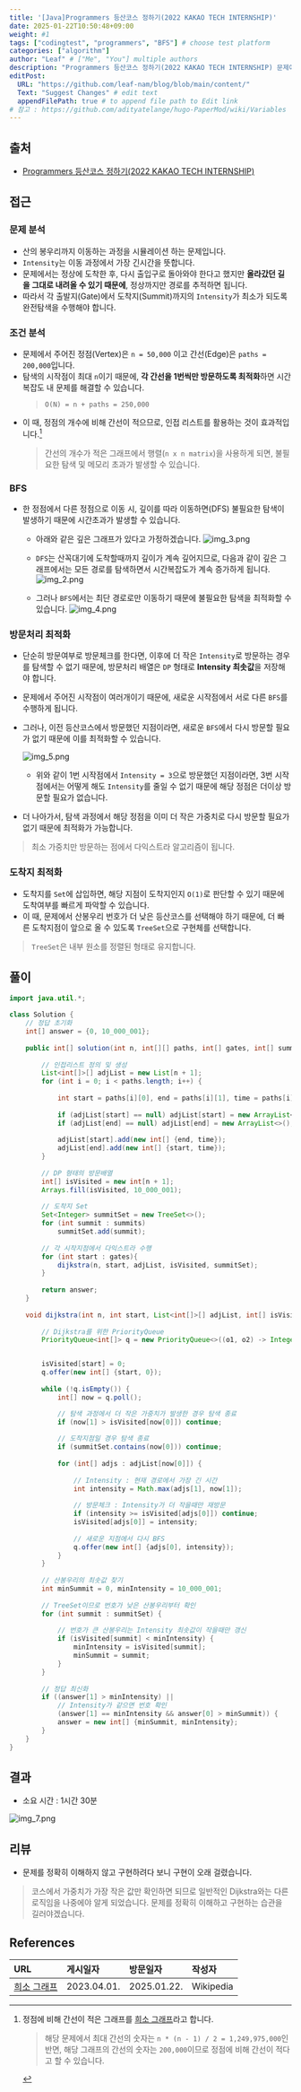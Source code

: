 ```yaml
---
title: '[Java]Programmers 등산코스 정하기(2022 KAKAO TECH INTERNSHIP)'
date: 2025-01-22T10:50:48+09:00
weight: #1
tags: ["codingtest", "programmers", "BFS"] # choose test platform
categories: ["algorithm"]
author: "Leaf" # ["Me", "You"] multiple authors
description: "Programmers 등산코스 정하기(2022 KAKAO TECH INTERNSHIP) 문제에 대한 해설입니다."
editPost:
  URL: "https://github.com/leaf-nam/blog/blob/main/content/"
  Text: "Suggest Changes" # edit text
  appendFilePath: true # to append file path to Edit link
# 참고 : https://github.com/adityatelange/hugo-PaperMod/wiki/Variables
---
```


## 출처

- [Programmers 등산코스 정하기(2022 KAKAO TECH INTERNSHIP)](https://school.programmers.co.kr/learn/courses/30/lessons/118669)

## 접근

### 문제 분석

- 산의 봉우리까지 이동하는 과정을 시뮬레이션 하는 문제입니다.
- `Intensity`는 이동 과정에서 가장 긴시간을 뜻합니다.
- 문제에서는 정상에 도착한 후, 다시 출입구로 돌아와야 한다고 했지만 **올라갔던 길을 그대로 내려올 수 있기 때문에**, 정상까지만 경로를 추적하면 됩니다.
- 따라서 각 출발지(Gate)에서 도착지(Summit)까지의 `Intensity`가 최소가 되도록 완전탐색을 수행해야 합니다.

### 조건 분석

- 문제에서 주어진 정점(Vertex)은 `n = 50,000` 이고 간선(Edge)은 `paths = 200,000`입니다.
- 탐색의 시작점이 최대 `n`이기 때문에, **각 간선을 1번씩만 방문하도록 최적화**하면 시간복잡도 내 문제를 해결할 수 있습니다. 
  > `O(N) = n + paths = 250,000`
- 이 때, 정점의 개수에 비해 간선이 적으므로, 인접 리스트를 활용하는 것이 효과적입니다.[^1]
  > 간선의 개수가 적은 그래프에서 행렬(`n x n matrix`)을 사용하게 되면, 불필요한 탐색 및 메모리 초과가 발생할 수 있습니다. 

### BFS 

- 한 정점에서 다른 정점으로 이동 시, 깊이를 따라 이동하면(DFS) 불필요한 탐색이 발생하기 때문에 시간초과가 발생할 수 있습니다.

  - 아래와 같은 깊은 그래프가 있다고 가정하겠습니다.
  ![img_3.png](img_3.png)

  - `DFS`는 산꼭대기에 도착할때까지 깊이가 계속 깊어지므로, 다음과 같이 깊은 그래프에서는 모든 경로를 탐색하면서 시간복잡도가 계속 증가하게 됩니다.
  ![img_2.png](img_2.png)

  - 그러나 `BFS`에서는 최단 경로로만 이동하기 때문에 불필요한 탐색을 최적화할 수 있습니다.
  ![img_4.png](img_4.png)
  
### 방문처리 최적화
- 단순히 방문여부로 방문체크를 한다면, 이후에 더 작은 `Intensity`로 방문하는 경우를 탐색할 수 없기 때문에, 방문처리 배열은 `DP` 형태로 **Intensity 최솟값**을 저장해야 합니다.
- 문제에서 주어진 시작점이 여러개이기 때문에, 새로운 시작점에서 서로 다른 `BFS`를 수행하게 됩니다. 
- 그러나, 이전 등산코스에서 방문했던 지점이라면, 새로운 `BFS`에서 다시 방문할 필요가 없기 때문에 이를 최적화할 수 있습니다.

  ![img_5.png](img_5.png)
  - 위와 같이 1번 시작점에서 `Intensity = 3`으로 방문했던 지점이라면, 3번 시작점에서는 어떻게 해도 `Intensity`를 줄일 수 없기 때문에 해당 정점은 더이상 방문할 필요가 없습니다. 
- 더 나아가서, 탐색 과정에서 해당 정점을 이미 더 작은 가중치로 다시 방문할 필요가 없기 때문에 최적화가 가능합니다.
> 최소 가중치만 방문하는 점에서 다익스트라 알고리즘이 됩니다.

### 도착지 최적화
- 도착지를 `Set`에 삽입하면, 해당 지점이 도착지인지 `O(1)`로 판단할 수 있기 때문에 도착여부를 빠르게 파악할 수 있습니다.
- 이 때, 문제에서 산봉우리 번호가 더 낮은 등산코스를 선택해야 하기 때문에, 더 빠른 도착지점이 앞으로 올 수 있도록 `TreeSet`으로 구현체를 선택합니다.
> `TreeSet`은 내부 원소를 정렬된 형태로 유지합니다.

## 풀이
```java
import java.util.*;

class Solution {
    // 정답 초기화
    int[] answer = {0, 10_000_001};
    
    public int[] solution(int n, int[][] paths, int[] gates, int[] summits) {
        
        // 인접리스트 정의 및 생성
        List<int[]>[] adjList = new List[n + 1];
        for (int i = 0; i < paths.length; i++) {
            
            int start = paths[i][0], end = paths[i][1], time = paths[i][2];
            
            if (adjList[start] == null) adjList[start] = new ArrayList<>();
            if (adjList[end] == null) adjList[end] = new ArrayList<>();
            
            adjList[start].add(new int[] {end, time});
            adjList[end].add(new int[] {start, time});
        }
        
        // DP 형태의 방문배열
        int[] isVisited = new int[n + 1];
        Arrays.fill(isVisited, 10_000_001);
        
        // 도착지 Set
        Set<Integer> summitSet = new TreeSet<>();        
        for (int summit : summits)
            summitSet.add(summit);
        
        // 각 시작지점에서 다익스트라 수행
        for (int start : gates){          
            dijkstra(n, start, adjList, isVisited, summitSet);
        }
        
        return answer;
    }
    
    void dijkstra(int n, int start, List<int[]>[] adjList, int[] isVisited, Set<Integer> summitSet) {
        
        // Dijkstra를 위한 PriorityQueue
        PriorityQueue<int[]> q = new PriorityQueue<>((o1, o2) -> Integer.compare(o1[1], o2[1]));


        isVisited[start] = 0;
        q.offer(new int[] {start, 0});
        
        while (!q.isEmpty()) {
            int[] now = q.poll();

            // 탐색 과정에서 더 작은 가중치가 발생한 경우 탐색 종료
            if (now[1] > isVisited[now[0]]) continue;
            
            // 도착지점일 경우 탐색 종료
            if (summitSet.contains(now[0])) continue;
            
            for (int[] adjs : adjList[now[0]]) {
                
                // Intensity : 현재 경로에서 가장 긴 시간
                int intensity = Math.max(adjs[1], now[1]);
                
                // 방문체크 : Intensity가 더 작을때만 재방문
                if (intensity >= isVisited[adjs[0]]) continue;
                isVisited[adjs[0]] = intensity;
                                         
                // 새로운 지점에서 다시 BFS
                q.offer(new int[] {adjs[0], intensity});
            }
        }
        
        // 산봉우리의 최솟값 찾기
        int minSummit = 0, minIntensity = 10_000_001;
        
        // TreeSet이므로 번호가 낮은 산봉우리부터 확인
        for (int summit : summitSet) {
            
            // 번호가 큰 산봉우리는 Intensity 최솟값이 작을때만 갱신 
            if (isVisited[summit] < minIntensity) {
                minIntensity = isVisited[summit];
                minSummit = summit;
            }
        }
        
        // 정답 최신화
        if ((answer[1] > minIntensity) ||
            // Intensity가 같으면 번호 확인
            (answer[1] == minIntensity && answer[0] > minSummit)) {
            answer = new int[] {minSummit, minIntensity};
        } 
    }
}
```

## 결과

- 소요 시간 : 1시간 30분

![img_7.png](img_7.png)

## 리뷰

- 문제를 정확히 이해하지 않고 구현하려다 보니 구현이 오래 걸렸습니다.
> 코스에서 가중치가 가장 작은 값만 확인하면 되므로 일반적인 Dijkstra와는 다른 로직임을 나중에야 알게 되었습니다.
> 문제를 정확히 이해하고 구현하는 습관을 길러야겠습니다.

## References

| URL | 게시일자       | 방문일자 | 작성자 |
| :-- |:-----------| :------- | :----- |
|[희소 그래프](https://ko.wikipedia.org/wiki/%EB%B0%80%EC%A7%91_%EA%B7%B8%EB%9E%98%ED%94%84)| 2023.04.01.|2025.01.22.|Wikipedia|

[^1]: 정점에 비해 간선이 적은 그래프를 [희소 그래프](https://ko.wikipedia.org/wiki/%EB%B0%80%EC%A7%91_%EA%B7%B8%EB%9E%98%ED%94%84)라고 합니다.
    > 해당 문제에서 최대 간선의 숫자는 `n * (n - 1) / 2 = 1,249,975,000`인 반면, 해당 그래프의 간선의 숫자는 `200,000`이므로 정점에 비해 간선이 적다고 할 수 있습니다.